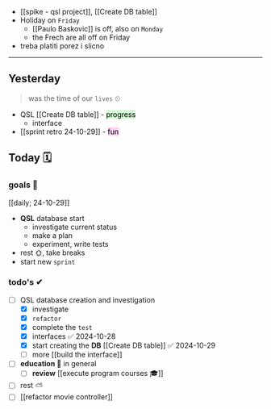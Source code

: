 - [[spike - qsl project]], [[Create DB table]]
- Holiday on `Friday`
	- [[Paulo Baskovic]] is off, also on `Monday`
	- the Frech are all off on Friday
- treba platiti porez i slicno

---
## Yesterday
> was the time of our `lives` ⏲

- QSL [[Create DB table]] - <mark style="background: #BBFABBA6;">progress</mark>
	- interface
- [[sprint retro 24-10-29]] - <mark style="background: #FFB8EBA6;">fun</mark>

## Today 🗓

### goals 🏴
[[daily; 24-10-29]]
- **QSL** database start
	- investigate current status
	- make a plan
	- experiment, write tests
- rest 🌞, take breaks
- start new `sprint`

### todo's ✔
- [ ] QSL database creation and investigation
	- [x] investigate 
	- [x] `refactor`
	- [x] complete the `test`
	- [x] interfaces ✅ 2024-10-28
	- [x] start creating the **DB** [[Create DB table]] ✅ 2024-10-29
	- [ ] more [[build the interface]]
- [ ] **education 🎒** in general
	- [ ] **review** [[execute program courses 🎓]]
- [ ] rest ⛅
- [ ] [[refactor movie controller]]
